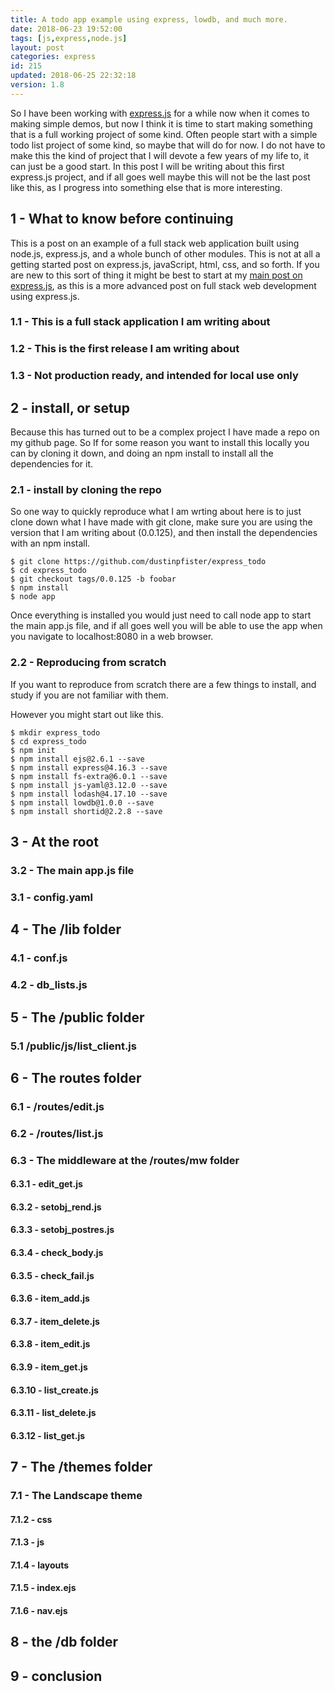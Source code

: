 ```yaml
---
title: A todo app example using express, lowdb, and much more.
date: 2018-06-23 19:52:00
tags: [js,express,node.js]
layout: post
categories: express
id: 215
updated: 2018-06-25 22:32:18
version: 1.8
---
```


So I have been working with [express.js](https://expressjs.com/) for a while now when it comes to making simple demos, but now I think it is time to start making something that is a full working project of some kind. Often people start with a simple todo list project of some kind, so maybe that will do for now. I do not have to make this the kind of project that I will devote a few years of my life to, it can just be a good start. In this post I will be writing about this first express.js project, and if all goes well maybe this will not be the last post like this, as I progress into something else that is more interesting.

<!-- more -->

## 1 - What to know before continuing

This is a post on an example of a full stack web application built using node.js, express.js, and a whole bunch of other modules. This is not at all a getting started post on express.js, javaScript, html, css, and so forth. If you are new to this sort of thing it might be best to start at my [main post on express.js](/2018/06/12/express/), as this is a more advanced post on full stack web development using express.js.

### 1.1 - This is a full stack application I am writing about

### 1.2 - This is the first release I am writing about

### 1.3 - Not production ready, and intended for local use only

## 2 - install, or setup

Because this has turned out to be a complex project I have made a repo on my github page. So If for some reason you want to install this locally you can by cloning it down, and doing an npm install to install all the dependencies for it.

### 2.1 - install by cloning the repo

So one way to quickly reproduce what I am wrting about here is to just clone down what I have made with git clone, make sure you are using the version that I am writing about (0.0.125), and then install the dependencies with an npm install.

```
$ git clone https://github.com/dustinpfister/express_todo
$ cd express_todo
$ git checkout tags/0.0.125 -b foobar
$ npm install
$ node app
```

Once everything is installed you would just need to call node app to start the main app.js file, and if all goes well you will be able to use the app when you navigate to localhost:8080 in a web browser.

### 2.2 - Reproducing from scratch

If you want to reproduce from scratch there are a few things to install, and study if you are not familiar with them.

However you might start out like this.
```
$ mkdir express_todo
$ cd express_todo
$ npm init
$ npm install ejs@2.6.1 --save
$ npm install express@4.16.3 --save
$ npm install fs-extra@6.0.1 --save
$ npm install js-yaml@3.12.0 --save
$ npm install lodash@4.17.10 --save
$ npm install lowdb@1.0.0 --save
$ npm install shortid@2.2.8 --save
```

## 3 - At the root

### 3.2 - The main app.js file

### 3.1 - config.yaml

## 4 - The /lib folder

### 4.1 - conf.js

### 4.2 - db_lists.js

## 5 - The /public folder

### 5.1 /public/js/list_client.js

## 6 - The routes folder

### 6.1 - /routes/edit.js

### 6.2 - /routes/list.js

### 6.3 - The middleware at the /routes/mw folder

#### 6.3.1 - edit_get.js
#### 6.3.2 - setobj_rend.js
#### 6.3.3 - setobj_postres.js
#### 6.3.4 - check_body.js
#### 6.3.5 - check_fail.js
#### 6.3.6 - item_add.js
#### 6.3.7 - item_delete.js
#### 6.3.8 - item_edit.js
#### 6.3.9 - item_get.js
#### 6.3.10 - list_create.js
#### 6.3.11 - list_delete.js
#### 6.3.12 - list_get.js

## 7 - The /themes folder

### 7.1 - The Landscape theme

#### 7.1.2 - css

#### 7.1.3 - js

#### 7.1.4 - layouts

#### 7.1.5 - index.ejs

#### 7.1.6 - nav.ejs

## 8 - the /db folder

## 9 - conclusion